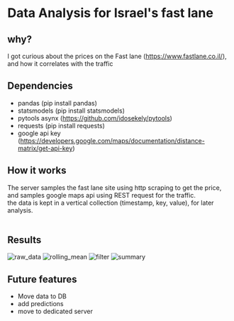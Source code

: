 Data Analysis for Israel's fast lane
====================================

why?
-----
I got curious about the prices on the Fast lane (https://www.fastlane.co.il/),
and how it correlates with the traffic

Dependencies
----------------
* pandas (pip install pandas)
* statsmodels (pip install statsmodels)
* pytools asynx (https://github.com/idosekely/pytools)
* requests (pip install requests)
* google api key (https://developers.google.com/maps/documentation/distance-matrix/get-api-key)

How it works
------------
The server samples the fast lane site using http scraping to get the price,
and samples google maps api using REST request for the traffic.<br>
the data is kept in a vertical collection (timestamp, key, value), for later analysis. <br>
<br>

Results
-------
![raw_data](https://cloud.githubusercontent.com/assets/10169406/14228468/75473078-f91e-11e5-8a7d-21e3425b47c7.png)
![rolling_mean](https://cloud.githubusercontent.com/assets/10169406/14228469/7548dbe4-f91e-11e5-840a-735e150ae660.png)
![filter](https://cloud.githubusercontent.com/assets/10169406/14228467/753e9012-f91e-11e5-8da2-cb2e2b5180e1.png)
![summary](https://cloud.githubusercontent.com/assets/10169406/14228470/754be4c4-f91e-11e5-84d5-08539f67235e.png)

Future features
---------------
* Move data to DB
* add predictions 
* move to dedicated server
